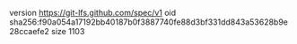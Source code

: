 version https://git-lfs.github.com/spec/v1
oid sha256:f90a054a17192bb40187b0f3887740fe88d3bf331dd843a53628b9e28ccaefe2
size 1103
